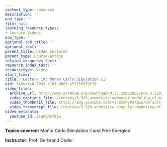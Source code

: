 ```yaml
---
content_type: resource
description: ''
end_time: ''
file: null
learning_resource_types:
- Lecture Videos
ocw_type: ''
optional_tab_title: ''
optional_text: ''
parent_title: Video Lectures
parent_type: CourseSection
related_resources_text: ''
resource_index_text: ''
resourcetype: Video
start_time: ''
title: 'Lecture 18: Monte Carlo Simulation II'
uid: 346ea4c0-70d2-c10f-308f-c99156379f15
video_files:
  archive_url: http://www.archive.org/download/MIT3.320S2005/ocw-3.320-lec-14-12apr05-220k.mp4
  video_captions_file: /courses/3-320-atomistic-computer-modeling-of-materials-sma-5107-spring-2005/9c2e44f9099a59c8a237cfc594d3f530_ZsqPyPe7B5w.vtt
  video_thumbnail_file: https://img.youtube.com/vi/ZsqPyPe7B5w/default.jpg
  video_transcript_file: /courses/3-320-atomistic-computer-modeling-of-materials-sma-5107-spring-2005/fb2b5181006546e7b4f9b90854feaf9c_ZsqPyPe7B5w.pdf
video_metadata:
  youtube_id: ZsqPyPe7B5w
---
```


**Topics covered:** Monte Carlo Simulation II and Free Energies

**Instructor:** Prof. Gerbrand Ceder

